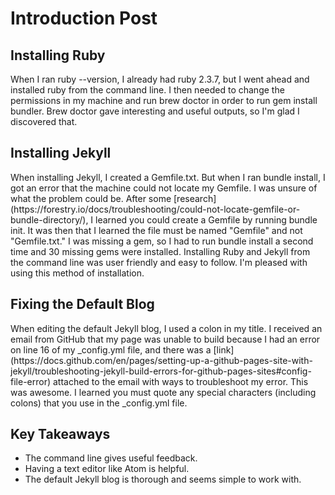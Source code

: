 # Introduction Post
<h2>Installing Ruby</h2>
When I ran ruby --version, I already had ruby 2.3.7, but I went ahead and installed ruby from the command line. I then needed to change the permissions in my machine and run brew doctor in order to run gem install bundler. Brew doctor gave interesting and useful outputs, so I'm glad I discovered that.

<h2>Installing Jekyll</h2>
When installing Jekyll, I created a Gemfile.txt. But when I ran bundle install, I got an error that the machine could not locate my Gemfile. I was unsure of what the problem could be. After some [research](https://forestry.io/docs/troubleshooting/could-not-locate-gemfile-or-bundle-directory/), I learned you could create a Gemfile by running bundle init. It was then that I learned the file must be named "Gemfile" and not "Gemfile.txt."
I was missing a gem, so I had to run bundle install a second time and 30 missing gems were installed. Installing Ruby and Jekyll from the command line was user friendly and easy to follow. I'm pleased with using this method of installation.

<h2>Fixing the Default Blog</h2>
When editing the default Jekyll blog, I used a colon in my title. I received an email from GitHub that my page was unable to build because I had an error on line 16 of my _config.yml file, and there was a [link](https://docs.github.com/en/pages/setting-up-a-github-pages-site-with-jekyll/troubleshooting-jekyll-build-errors-for-github-pages-sites#config-file-error) attached to the email with ways to troubleshoot my error. This was awesome. I learned you must quote any special characters (including colons) that you use in the _config.yml file.

<h2>Key Takeaways</h2>
<ul>
<li>The command line gives useful feedback.</li>
<li>Having a text editor like Atom is helpful.</li>
<li>The default Jekyll blog is thorough and seems simple to work with.</li>
</ul>
